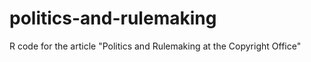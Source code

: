 politics-and-rulemaking
=======================

R code for the article "Politics and Rulemaking at the Copyright Office"
